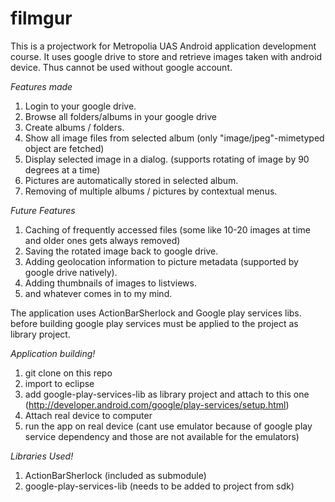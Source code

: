 filmgur
=======

This is a projectwork for Metropolia UAS Android application development course.
It uses google drive to store and retrieve images taken with android device. Thus cannot be used without google account.

*Features made*

1. Login to your google drive.
2. Browse all folders/albums in your google drive
3. Create albums / folders.
3. Show all image files from selected album (only "image/jpeg"-mimetyped object are fetched)
4. Display selected image in a dialog. (supports rotating of image by 90 degrees at a time)
5. Pictures are automatically stored in selected album.
6. Removing of multiple albums / pictures by contextual menus.

*Future Features*

1. Caching of frequently accessed files (some like 10-20 images at time and older ones gets always removed)
2. Saving the rotated image back to google drive.
3. Adding geolocation information to picture metadata (supported by google drive natively).
4. Adding thumbnails of images to listviews.
5. and whatever comes in to my mind.

The application uses ActionBarSherlock and Google play services libs.
before building google play services must be applied to the project as library project.

*Application building!*

1. git clone on this repo
2. import to eclipse
3. add google-play-services-lib as library project and attach to this one (http://developer.android.com/google/play-services/setup.html)
4. Attach real device to computer
5. run the app on real device (cant use emulator because of google play service dependency and those are not available for the emulators)

*Libraries Used!*

1. ActionBarSherlock (included as submodule)
2. google-play-services-lib (needs to be added to project from sdk)
